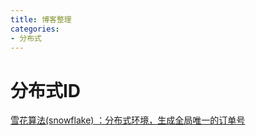 ```yaml
---
title: 博客整理
categories: 
- 分布式
---
```


# 分布式ID

[雪花算法(snowflake) ：分布式环境，生成全局唯一的订单号](https://blog.csdn.net/YiWangJiuShiXingFu/article/details/109445379)
